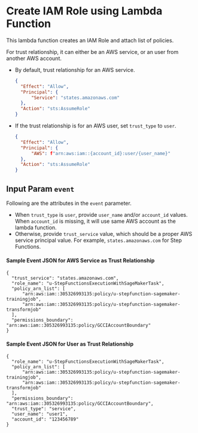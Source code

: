 # Create IAM Role using Lambda Function

This lambda function creates an IAM Role and attach list of policies. 

For trust relationship, it can either be an AWS service, or an user from another AWS account.

* By default, trust relationship for an AWS service. 

  ```json
  {
  	"Effect": "Allow",
  	"Principal": {
  		"Service": "states.amazonaws.com"
  	},
  	"Action": "sts:AssumeRole"
  }
  ```
  
* If the trust relationship is for an AWS user, set `trust_type` to `user`.

  ```json
  {
  	"Effect": "Allow",
  	"Principal": {
  		"AWS": f"arn:aws:iam::{account_id}:user/{user_name}"
  	},
  	"Action": "sts:AssumeRole"
  }
  ```

## Input Param `event` 

Following are the attributes in the `event` parameter.

* When `trust_type` is `user`, provide `user_name` and/or `account_id` values. When `account_id` is missing, it will use same AWS account as the lambda function. 
* Otherwise, provide `trust_service` value, which should be a proper AWS service principal value. For example, `states.amazonaws.com` for Step Functions.

#### Sample Event JSON for AWS Service as Trust Relationship

```
{
  "trust_service": "states.amazonaws.com",
  "role_name": "u-StepFunctionsExecutionWithSageMakerTask",
  "policy_arn_list": [
      "arn:aws:iam::305326993135:policy/u-stepfunction-sagemaker-trainingjob", 
      "arn:aws:iam::305326993135:policy/u-stepfunction-sagemaker-transformjob"
  ],
  "permissions_boundary": "arn:aws:iam::305326993135:policy/GCCIAccountBoundary"
}
```

#### Sample Event JSON for User as Trust Relationship

```
{
  "role_name": "u-StepFunctionsExecutionWithSageMakerTask",
  "policy_arn_list": [
      "arn:aws:iam::305326993135:policy/u-stepfunction-sagemaker-trainingjob", 
      "arn:aws:iam::305326993135:policy/u-stepfunction-sagemaker-transformjob"
  ],
  "permissions_boundary": "arn:aws:iam::305326993135:policy/GCCIAccountBoundary",
  "trust_type": "service",
  "user_name": "user1",
  "account_id": "123456789"
}
```

